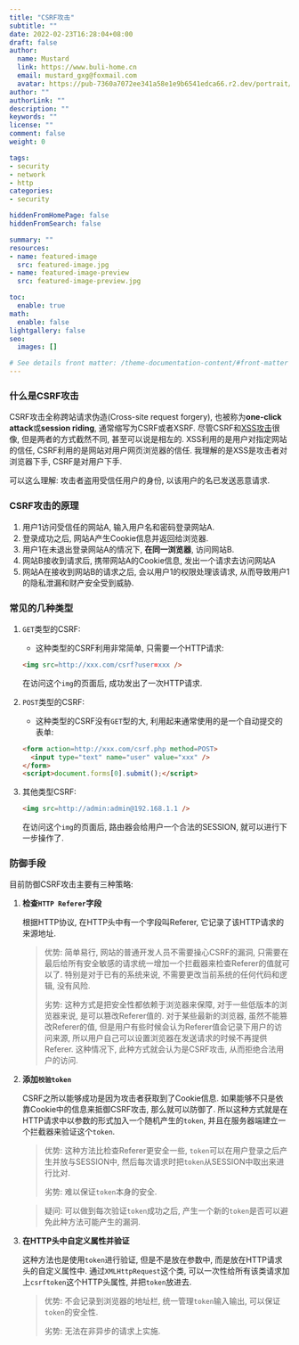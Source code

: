 ```yaml
---
title: "CSRF攻击"
subtitle: ""
date: 2022-02-23T16:28:04+08:00
draft: false
author:
  name: Mustard	
  link: https://www.buli-home.cn
  email: mustard_gxg@foxmail.com
  avatar: https://pub-7360a7072ee341a58e1e9b6541edca66.r2.dev/portrait/mustard.png
author: ""
authorLink: ""
description: ""
keywords: ""
license: ""
comment: false
weight: 0

tags:
- security
- network
- http
categories:
- security

hiddenFromHomePage: false
hiddenFromSearch: false

summary: ""
resources:
- name: featured-image
  src: featured-image.jpg
- name: featured-image-preview
  src: featured-image-preview.jpg

toc:
  enable: true
math:
  enable: false
lightgallery: false
seo:
  images: []

# See details front matter: /theme-documentation-content/#front-matter
---
```


<!--more-->



### 什么是CSRF攻击

CSRF攻击全称跨站请求伪造(Cross-site request forgery), 也被称为**one-click attack**或**session riding**, 通常缩写为CSRF或者XSRF. 尽管CSRF和[XSS攻击](../xss)很像, 但是两者的方式截然不同, 甚至可以说是相左的. XSS利用的是用户对指定网站的信任, CSRF利用的是网站对用户网页浏览器的信任. 我理解的是XSS是攻击者对浏览器下手, CSRF是对用户下手. 

可以这么理解: 攻击者盗用受信任用户的身份, 以该用户的名已发送恶意请求. 



### CSRF攻击的原理

1. 用户1访问受信任的网站A, 输入用户名和密码登录网站A. 
2. 登录成功之后, 网站A产生Cookie信息并返回给浏览器. 
3. 用户1在未退出登录网站A的情况下, **在同一浏览器**, 访问网站B. 
4. 网站B接收到请求后, 携带网站A的Cookie信息, 发出一个请求去访问网站A
5. 网站A在接收到网站B的请求之后, 会以用户1的权限处理该请求, 从而导致用户1的隐私泄漏和财产安全受到威胁. 



### 常见的几种类型

1. `GET`类型的CSRF:

   * 这种类型的CSRF利用非常简单, 只需要一个HTTP请求: 

   ```html
   <img src=http://xxx.com/csrf?user=xxx />
   ```

   在访问这个`img`的页面后, 成功发出了一次HTTP请求. 

2. `POST`类型的CSRF:

   * 这种类型的CSRF没有`GET`型的大, 利用起来通常使用的是一个自动提交的表单:

   ```html
   <form action=http://xxx.com/csrf.php method=POST>
     <input type="text" name="user" value="xxx" />
   </form>
   <script>document.forms[0].submit();</script>
   ```

3. 其他类型CSRF: 

   ```html
   <img src=http://admin:admin@192.168.1.1 />
   ```

   在访问这个`img`的页面后, 路由器会给用户一个合法的SESSION, 就可以进行下一步操作了. 



### 防御手段

目前防御CSRF攻击主要有三种策略:

1. **检查`HTTP Referer`字段**

   根据HTTP协议, 在HTTP头中有一个字段叫Referer, 它记录了该HTTP请求的来源地址. 

   > 优势: 简单易行, 网站的普通开发人员不需要操心CSRF的漏洞, 只需要在最后给所有安全敏感的请求统一增加一个拦截器来检查Referer的值就可以了. 特别是对于已有的系统来说, 不需要更改当前系统的任何代码和逻辑, 没有风险. 
   >
   > 劣势: 这种方式是把安全性都依赖于浏览器来保障, 对于一些低版本的浏览器来说, 是可以篡改Referer值的. 对于某些最新的浏览器, 虽然不能篡改Referer的值, 但是用户有些时候会认为Referer值会记录下用户的访问来源, 所以用户自己可以设置浏览器在发送请求的时候不再提供Referer. 这种情况下, 此种方式就会认为是CSRF攻击, 从而拒绝合法用户的访问. 

2. **添加`校验token`**

   CSRF之所以能够成功是因为攻击者获取到了Cookie信息. 如果能够不只是依靠Cookie中的信息来抵御CSRF攻击, 那么就可以防御了. 所以这种方式就是在HTTP请求中以参数的形式加入一个随机产生的`token`, 并且在服务器端建立一个拦截器来验证这个`token`. 

   > 优势: 这种方法比检查Referer更安全一些, `token`可以在用户登录之后产生并放与SESSION中, 然后每次请求时把`token`从SESSION中取出来进行比对. 
   >
   > 劣势: 难以保证`token`本身的安全. 

   > 疑问: 可以做到每次验证`token`成功之后, 产生一个新的`token`是否可以避免此种方法可能产生的漏洞. 

3. **在HTTP头中自定义属性并验证**

   这种方法也是使用`token`进行验证, 但是不是放在参数中, 而是放在HTTP请求头的自定义属性中. 通过`XMLHttpRequest`这个类, 可以一次性给所有该类请求加上`csrftoken`这个HTTP头属性, 并把`token`放进去. 

   > 优势: 不会记录到浏览器的地址栏, 统一管理`token`输入输出, 可以保证`token`的安全性.
   >
   > 劣势: 无法在非异步的请求上实施. 
